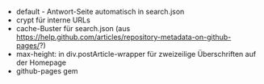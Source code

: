   - default - Antwort-Seite automatisch in search.json
  - crypt für interne URLs
  - cache-Buster für search.json (aus https://help.github.com/articles/repository-metadata-on-github-pages/?) 
  - max-height: in div.postArticle-wrapper für zweizeilige Überschriften auf der Homepage
  - github-pages gem


